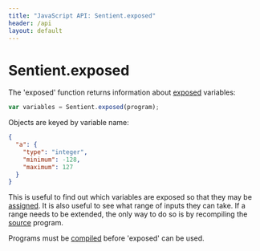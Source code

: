 ```yaml
---
title: "JavaScript API: Sentient.exposed"
header: /api
layout: default
---
```

# Sentient.exposed

The 'exposed' function returns information about [exposed](../syntax/exposure)
variables:

```javascript
var variables = Sentient.exposed(program);
```

Objects are keyed by variable name:

```json
{
  "a": {
    "type": "integer",
    "minimum": -128,
    "maximum": 127
  }
}
```

This is useful to find out which variables are exposed so that they may be
[assigned](./run#assignments). It is also useful to see what range of inputs
they can take. If a range needs to be extended, the only way to do so is by
recompiling the [source](./source) program.

Programs must be [compiled](./compile) before 'exposed' can be used.
